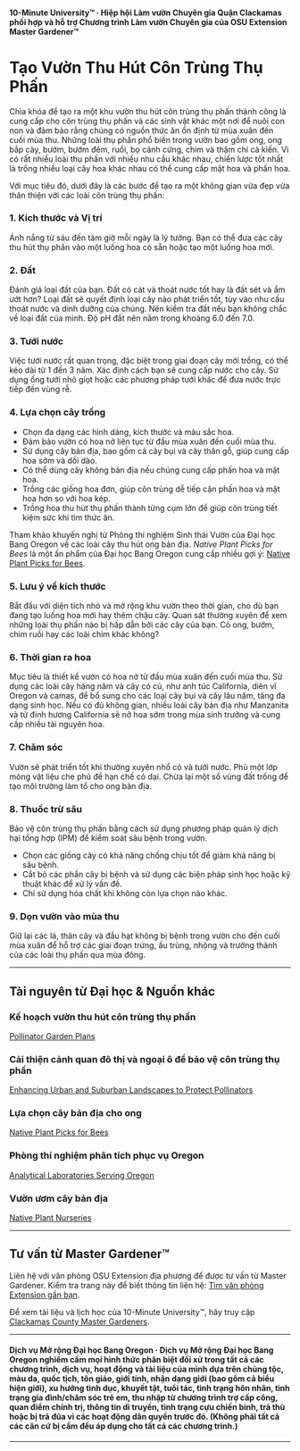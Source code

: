 #### 10-Minute University™ · Hiệp hội Làm vườn Chuyên gia Quận Clackamas phối hợp và hỗ trợ Chương trình Làm vườn Chuyên gia của OSU Extension Master Gardener™

# Tạo Vườn Thu Hút Côn Trùng Thụ Phấn

Chìa khóa để tạo ra một khu vườn thu hút côn trùng thụ phấn thành công là cung cấp cho côn trùng thụ phấn và các sinh vật khác một nơi để nuôi con non và đảm bảo rằng chúng có nguồn thức ăn ổn định từ mùa xuân đến cuối mùa thu. Những loài thụ phấn phổ biến trong vườn bao gồm ong, ong bắp cày, bướm, bướm đêm, ruồi, bọ cánh cứng, chim và thậm chí cả kiến. Vì có rất nhiều loài thụ phấn với nhiều nhu cầu khác nhau, chiến lược tốt nhất là trồng nhiều loại cây hoa khác nhau có thể cung cấp mật hoa và phấn hoa.

Với mục tiêu đó, dưới đây là các bước để tạo ra một không gian vừa đẹp vừa thân thiện với các loài côn trùng thụ phấn:

### 1. Kích thước và Vị trí

Ánh nắng từ sáu đến tám giờ mỗi ngày là lý tưởng. Bạn có thể đưa các cây thu hút thụ phấn vào một luống hoa có sẵn hoặc tạo một luống hoa mới.

### 2. Đất

Đánh giá loại đất của bạn. Đất có cát và thoát nước tốt hay là đất sét và ẩm ướt hơn? Loại đất sẽ quyết định loại cây nào phát triển tốt, tùy vào nhu cầu thoát nước và dinh dưỡng của chúng. Nên kiểm tra đất nếu bạn không chắc về loại đất của mình. Độ pH đất nên nằm trong khoảng 6.0 đến 7.0.

### 3. Tưới nước

Việc tưới nước rất quan trọng, đặc biệt trong giai đoạn cây mới trồng, có thể kéo dài từ 1 đến 3 năm. Xác định cách bạn sẽ cung cấp nước cho cây. Sử dụng ống tưới nhỏ giọt hoặc các phương pháp tưới khác để đưa nước trực tiếp đến vùng rễ.

### 4. Lựa chọn cây trồng

- Chọn đa dạng các hình dáng, kích thước và màu sắc hoa.
- Đảm bảo vườn có hoa nở liên tục từ đầu mùa xuân đến cuối mùa thu.
- Sử dụng cây bản địa, bao gồm cả cây bụi và cây thân gỗ, giúp cung cấp hoa sớm và dồi dào.
- Có thể dùng cây không bản địa nếu chúng cung cấp phấn hoa và mật hoa.
- Trồng các giống hoa đơn, giúp côn trùng dễ tiếp cận phấn hoa và mật hoa hơn so với hoa kép.
- Trồng hoa thu hút thụ phấn thành từng cụm lớn để giúp côn trùng tiết kiệm sức khi tìm thức ăn.

Tham khảo khuyến nghị từ Phòng thí nghiệm Sinh thái Vườn của Đại học Bang Oregon về các loài cây thu hút ong bản địa. *Native Plant Picks for Bees* là một ấn phẩm của Đại học Bang Oregon cung cấp nhiều gợi ý: [Native Plant Picks for Bees](https://extension.oregonstate.edu/catalog/pub/em-9363-native-plant-picks-bees).

### 5. Lưu ý về kích thước

Bắt đầu với diện tích nhỏ và mở rộng khu vườn theo thời gian, cho dù bạn đang tạo luống hoa mới hay thêm chậu cây. Quan sát thường xuyên để xem những loài thụ phấn nào bị hấp dẫn bởi các cây của bạn. Có ong, bướm, chim ruồi hay các loài chim khác không?

### 6. Thời gian ra hoa

Mục tiêu là thiết kế vườn có hoa nở từ đầu mùa xuân đến cuối mùa thu. Sử dụng các loài cây hàng năm và cây có củ, như anh túc California, diên vĩ Oregon và camas, để bổ sung cho các loại cây bụi và cây lâu năm, tăng đa dạng sinh học. Nếu có đủ không gian, nhiều loài cây bản địa như Manzanita và tử đinh hương California sẽ nở hoa sớm trong mùa sinh trưởng và cung cấp nhiều tài nguyên hoa.

### 7. Chăm sóc

Vườn sẽ phát triển tốt khi thường xuyên nhổ cỏ và tưới nước. Phủ một lớp mỏng vật liệu che phủ để hạn chế cỏ dại. Chừa lại một số vùng đất trống để tạo môi trường làm tổ cho ong bản địa.

### 8. Thuốc trừ sâu

Bảo vệ côn trùng thụ phấn bằng cách sử dụng phương pháp quản lý dịch hại tổng hợp (IPM) để kiểm soát sâu bệnh trong vườn.

- Chọn các giống cây có khả năng chống chịu tốt để giảm khả năng bị sâu bệnh.
- Cắt bỏ các phần cây bị bệnh và sử dụng các biện pháp sinh học hoặc kỹ thuật khác để xử lý vấn đề.
- Chỉ sử dụng hóa chất khi không còn lựa chọn nào khác.

### 9. Dọn vườn vào mùa thu

Giữ lại các lá, thân cây và đầu hạt không bị bệnh trong vườn cho đến cuối mùa xuân để hỗ trợ các giai đoạn trứng, ấu trùng, nhộng và trưởng thành của các loài thụ phấn qua mùa đông.

---

## Tài nguyên từ Đại học & Nguồn khác

### Kế hoạch vườn thu hút côn trùng thụ phấn

[Pollinator Garden Plans](https://ucdavis.app.box.com/s/h88bp60ucq6mk82w9v8eubtvuqecw1bi)

### Cải thiện cảnh quan đô thị và ngoại ô để bảo vệ côn trùng thụ phấn

[Enhancing Urban and Suburban Landscapes to Protect Pollinators](https://extension.oregonstate.edu/catalog/pub/em-9289-enhancing-urban-suburban-landscapes-protect-pollinators)

### Lựa chọn cây bản địa cho ong

[Native Plant Picks for Bees](https://extension.oregonstate.edu/catalog/pub/em-9363-native-plant-picks-bees)

### Phòng thí nghiệm phân tích phục vụ Oregon

[Analytical Laboratories Serving Oregon](https://www.oregon.gov/ODA/programs/Pesticides/Documents/2020/AnalyticalLabsServingOregon.pdf)

### Vườn ươm cây bản địa

[Native Plant Nurseries](https://portlandnativeplants.org/native-plant-nurseries)

---

## Tư vấn từ Master Gardener™

Liên hệ với văn phòng OSU Extension địa phương để được tư vấn từ Master Gardener. Kiểm tra trang này để biết thông tin liên hệ: [Tìm văn phòng Extension gần bạn](https://extension.oregonstate.edu/find-us).

Để xem tài liệu và lịch học của 10-Minute University™, hãy truy cập [Clackamas County Master Gardeners](https://cmastergardeners.org).

---

#### Dịch vụ Mở rộng Đại học Bang Oregon · Dịch vụ Mở rộng Đại học Bang Oregon nghiêm cấm mọi hình thức phân biệt đối xử trong tất cả các chương trình, dịch vụ, hoạt động và tài liệu của mình dựa trên chủng tộc, màu da, quốc tịch, tôn giáo, giới tính, nhận dạng giới (bao gồm cả biểu hiện giới), xu hướng tình dục, khuyết tật, tuổi tác, tình trạng hôn nhân, tình trạng gia đình/chăm sóc trẻ em, thu nhập từ chương trình trợ cấp công, quan điểm chính trị, thông tin di truyền, tình trạng cựu chiến binh, trả thù hoặc bị trả đũa vì các hoạt động dân quyền trước đó. (Không phải tất cả các căn cứ bị cấm đều áp dụng cho tất cả các chương trình.)
---